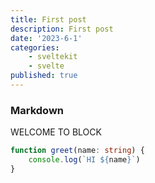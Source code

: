 ```yaml
---
title: First post
description: First post
date: '2023-6-1'
categories: 
    - sveltekit
    - svelte
published: true
---
```


### Markdown

WELCOME TO BLOCK

```ts
function greet(name: string) {
    console.log(`HI ${name}`)
}
```